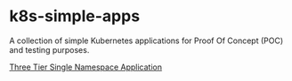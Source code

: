 # k8s-simple-apps

A collection of simple Kubernetes applications for Proof Of Concept (POC) and testing purposes.

[Three Tier Single Namespace Application](three-tier-single-ns/README.md)

